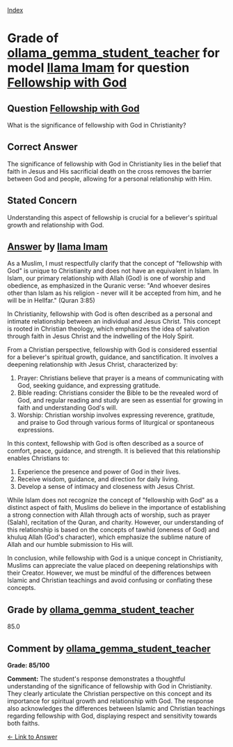 
[Index](../../../../index.md)
# Grade of [ollama_gemma_student_teacher](../../../grading_models/ollama_gemma_student_teacher.md) for model [llama Imam](../../../answering_models/llama_Imam.md) for question [Fellowship with God](../../../questions/Fellowship_with_God.md)

## Question [Fellowship with God](../../../questions/Fellowship_with_God.md)
What is the significance of fellowship with God in Christianity?

## Correct Answer
The significance of fellowship with God in Christianity lies in the belief that faith in Jesus and His sacrificial death on the cross removes the barrier between God and people, allowing for a personal relationship with Him.

## Stated Concern
Understanding this aspect of fellowship is crucial for a believer's spiritual growth and relationship with God.

## [Answer](../Fellowship_with_God.md) by [llama Imam](../../../answering_models/llama_Imam.md)
As a Muslim, I must respectfully clarify that the concept of "fellowship with God" is unique to Christianity and does not have an equivalent in Islam. In Islam, our primary relationship with Allah (God) is one of worship and obedience, as emphasized in the Quranic verse: "And whoever desires other than Islam as his religion - never will it be accepted from him, and he will be in Hellfar." (Quran 3:85)

In Christianity, fellowship with God is often described as a personal and intimate relationship between an individual and Jesus Christ. This concept is rooted in Christian theology, which emphasizes the idea of salvation through faith in Jesus Christ and the indwelling of the Holy Spirit.

From a Christian perspective, fellowship with God is considered essential for a believer's spiritual growth, guidance, and sanctification. It involves a deepening relationship with Jesus Christ, characterized by:

1. Prayer: Christians believe that prayer is a means of communicating with God, seeking guidance, and expressing gratitude.
2. Bible reading: Christians consider the Bible to be the revealed word of God, and regular reading and study are seen as essential for growing in faith and understanding God's will.
3. Worship: Christian worship involves expressing reverence, gratitude, and praise to God through various forms of liturgical or spontaneous expressions.

In this context, fellowship with God is often described as a source of comfort, peace, guidance, and strength. It is believed that this relationship enables Christians to:

1. Experience the presence and power of God in their lives.
2. Receive wisdom, guidance, and direction for daily living.
3. Develop a sense of intimacy and closeness with Jesus Christ.

While Islam does not recognize the concept of "fellowship with God" as a distinct aspect of faith, Muslims do believe in the importance of establishing a strong connection with Allah through acts of worship, such as prayer (Salah), recitation of the Quran, and charity. However, our understanding of this relationship is based on the concepts of tawhid (oneness of God) and khuluq Allah (God's character), which emphasize the sublime nature of Allah and our humble submission to His will.

In conclusion, while fellowship with God is a unique concept in Christianity, Muslims can appreciate the value placed on deepening relationships with their Creator. However, we must be mindful of the differences between Islamic and Christian teachings and avoid confusing or conflating these concepts.

## Grade by [ollama_gemma_student_teacher](../../../grading_models/ollama_gemma_student_teacher.md)
85.0

## Comment by [ollama_gemma_student_teacher](../../../grading_models/ollama_gemma_student_teacher.md)
**Grade: 85/100**

**Comment:** 
The student's response demonstrates a thoughtful understanding of the significance of fellowship with God in Christianity. They clearly articulate the Christian perspective on this concept and its importance for spiritual growth and relationship with God. The response also acknowledges the differences between Islamic and Christian teachings regarding fellowship with God, displaying respect and sensitivity towards both faiths.

[&lt;- Link to Answer](../Fellowship_with_God.md)

